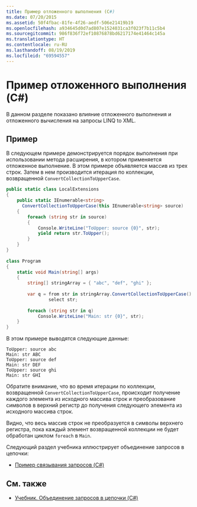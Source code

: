 ```yaml
---
title: Пример отложенного выполнения (C#)
ms.date: 07/20/2015
ms.assetid: 50f4fbac-81fe-4f26-aedf-506e21419b19
ms.openlocfilehash: a934645d0d7ad807e1524031ca3f023f7b11c5b4
ms.sourcegitcommit: 986f836f72ef10876878bd6217174e41464c145a
ms.translationtype: HT
ms.contentlocale: ru-RU
ms.lasthandoff: 08/19/2019
ms.locfileid: "69594557"
---
```

# <a name="deferred-execution-example-c"></a>Пример отложенного выполнения (C#)
В данном разделе показано влияние отложенного выполнения и отложенного вычисления на запросы LINQ to XML.  
  
## <a name="example"></a>Пример  
 В следующем примере демонстрируется порядок выполнения при использовании метода расширения, в котором применяется отложенное выполнение. В этом примере объявляется массив из трех строк. Затем в нем производится итерация по коллекции, возвращенной `ConvertCollectionToUpperCase`.  
  
```csharp  
public static class LocalExtensions  
{  
    public static IEnumerable<string>  
      ConvertCollectionToUpperCase(this IEnumerable<string> source)  
    {  
        foreach (string str in source)  
        {  
            Console.WriteLine("ToUpper: source {0}", str);  
            yield return str.ToUpper();  
        }  
    }  
}  
  
class Program  
{  
    static void Main(string[] args)  
    {  
        string[] stringArray = { "abc", "def", "ghi" };  
  
        var q = from str in stringArray.ConvertCollectionToUpperCase()  
                select str;  
  
        foreach (string str in q)  
            Console.WriteLine("Main: str {0}", str);  
    }  
}  
```  
  
 В этом примере выводятся следующие данные:  
  
```  
ToUpper: source abc  
Main: str ABC  
ToUpper: source def  
Main: str DEF  
ToUpper: source ghi  
Main: str GHI  
```  
  
 Обратите внимание, что во время итерации по коллекции, возвращенной `ConvertCollectionToUpperCase`, происходит получение каждого элемента из исходного массива строк и преобразование символов в верхний регистр до получения следующего элемента из исходного массива строк.  
  
 Видно, что весь массив строк не преобразуется в символы верхнего регистра, пока каждый элемент возвращенной коллекции не будет обработан циклом `foreach` в `Main`.  
  
 Следующий раздел учебника иллюстрирует объединение запросов в цепочки:  
  
- [Пример связывания запросов (C#)](./chaining-queries-example.md)  
  
## <a name="see-also"></a>См. также

- [Учебник. Объединение запросов в цепочки (C#)](./deferred-execution-and-lazy-evaluation-in-linq-to-xml.md)
